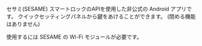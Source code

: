 
セサミ(SESAME) スマートロックのAPIを使用した非公式の Android アプリです。
クイックセッティングパネルから鍵をあけることができます。
(閉める機能はありません)




使用するには SESAME の Wi-Fi モジュールが必要です。

